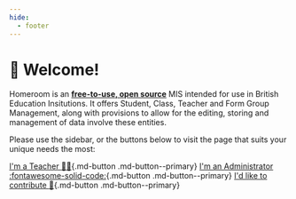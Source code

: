 ```yaml
---
hide:
  - footer
---
```


# :wave: Welcome!
Homeroom is an <ins>**free-to-use, open source**</ins> MIS intended for use in British Education Insitutions. It offers Student, Class, Teacher and Form Group Management, along with provisions to allow for the editing, storing and management of data involve these entities.

Please use the sidebar, or the buttons below to visit the page that suits your unique needs the most:

[I'm a Teacher :teacher:](informationForTeachers.md){.md-button .md-button--primary} [I'm an Administrator :fontawesome-solid-code:](informationForAdministrators.md){.md-button .md-button--primary} [I'd like to contribute :raised_hands:](contributors.md){.md-button .md-button--primary}
